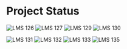 # Project Status

![LMS 126][lms_126]
![LMS 127][lms_127]
![LMS 129][lms_129]
![LMS 130][lms_130]

![LMS 131][lms_131]
![LMS 132][lms_132]
![LMS 133][lms_133]
![LMS 135][lms_135]

<!-- Change REPO_NAME for the name of your repository -->
[lms_126]: https://byob.yarr.is/linero-tech/kotlin-hw-VolvoP2Man/module_126
[lms_127]: https://byob.yarr.is/linero-tech/kotlin-hw-VolvoP2Man/module_127
[lms_129]: https://byob.yarr.is/linero-tech/kotlin-hw-VolvoP2Man/module_129
[lms_130]: https://byob.yarr.is/linero-tech/kotlin-hw-VolvoP2Man/module_130
[lms_131]: https://byob.yarr.is/linero-tech/kotlin-hw-VolvoP2Man/module_131
[lms_132]: https://byob.yarr.is/linero-tech/kotlin-hw-VolvoP2Man/module_132
[lms_133]: https://byob.yarr.is/linero-tech/kotlin-hw-VolvoP2Man/module_133
[lms_135]: https://byob.yarr.is/linero-tech/kotlin-hw-VolvoP2Man/module_135
